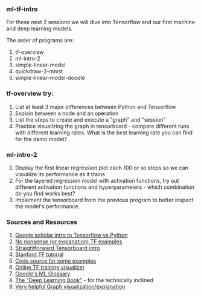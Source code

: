 ### ml-tf-intro

For these next 2 sessions we will dive into Tensorflow and our first machine and deep learning models. 

The order of programs are:

1. tf-overview
2. ml-intro-2
3. simple-linear-model
4. quickdraw-2-mnist
5. simple-linear-model-doodle

### tf-overview try:

1. List at least 3 major differences between Python and Tensorflow
2. Explain between a node and an operation
3. List the steps to create and execute a "graph" and "session"
4. Practice visualizing the graph in tensorboard - compare different runs with different learning rates. What is the best learning rate you can find for the demo model?

### ml-intro-2

1. Display the first linear regression plot each 100 or so steps so we can visualize its performance as it trains
2. For the layered regression model with activation functions, try out different activation functions and hyperparameters - which combination do you find works best?
3. Implement the tensorboard from the previous program to better inspect the model's performance.

### Sources and Resources

1. [Google scholar intro to Tensorflow vs Python](https://jacobbuckman.com/post/tensorflow-the-confusing-parts-1/#understanding-tensorflow)
2. [No nonsense (or explanation) TF examples](https://github.com/aymericdamien/TensorFlow-Examples)
3. [Straightforward Tensorboard intro](https://thecodacus.com/tensorboard-tutorial-visualize-networks-graphically/)
4. [Stanford TF tutorial](https://cs224d.stanford.edu/lectures/CS224d-Lecture7.pdf)
5. [Code source for some examples](https://github.com/pkmital/CADL/blob/master/session-2/lecture-2.ipynb)
6. [Online TF training visualizer](http://playground.tensorflow.org/#activation=tanh&batchSize=10&dataset=circle&regDataset=reg-plane&learningRate=0.03&regularizationRate=0&noise=0&networkShape=4,2&seed=0.92714&showTestData=false&discretize=false&percTrainData=50&x=true&y=true&xTimesY=false&xSquared=false&ySquared=false&cosX=false&sinX=false&cosY=false&sinY=false&collectStats=false&problem=classification&initZero=false&hideText=false)
7. [Google's ML Glossary](https://developers.google.com/machine-learning/glossary/?utm_source=google-ai&utm_medium=card-image&utm_campaign=training-hub&utm_content=ml-glossary)
8. [The "Deep Learning Book"](http://www.deeplearningbook.org/) - for the technically inclined
9. [Very helpful Graph visualization/explanation](https://www.tensorflow.org/guide/graphs)
